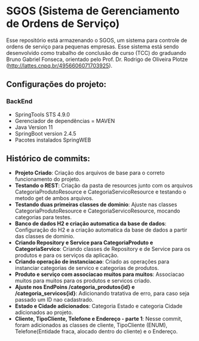 # SGOS (Sistema de Gerenciamento de Ordens de Serviço)

Esse repositório está armazenando o SGOS, um sistema para controle de ordens de serviço para pequenas empresas. Esse sistema está sendo desenvolvido como trabalho de conclusão de curso (TCC) do graduando Bruno Gabriel Fonseca, orientado pelo Prof. Dr. Rodrigo de Oliveira Plotze (http://lattes.cnpq.br/4956606071703925).

## Configurações do projeto:
### BackEnd
- SpringTools STS 4.9.0
- Gerenciador de dependências = MAVEN
- Java Version 11
- SpringBoot version 2.4.5
- Pacotes instalados SpringWEB

## Histórico de commits:

- **Projeto Criado**: Criação dos arquivos de base para o correto funcionamento do projeto.
- **Testando o REST**: Criação da pasta de resources junto com os arquivos CategoriaProdutoResource e CategoriaServicoResource e testando o metodo get de ambos arquivos.
- **Testando duas primeiras classes de dominio**: Ajuste nas classes CategoriaProdutoResource e CategoriaServicoResource, mocando categorias para testes. 
- **Banco de dados H2 e criação automatica da base de dados**: Configuração do H2 e a criação automatica da base de dados a partir das classes de dominio.
- **Criando Repository e Service para CategoriaProduto e CategoriaServico**: Criando classes de Repository e de Service para os produtos e para os serviços da aplicação.
- **Criando operação de instanciacao**: Criado as operações para instanciar categorias de servico e categorias de produtos.
- **Produto e serviço com associacao muitos para muitos**: Associacao muitos para muitos para os produtos e servicos criado. 
- **Ajuste nos EndPoins /categoria_produtos{id} e /categoria_servicos{id}**: Adicionando tratativa de erro, para caso seja passado um ID nao cadastrado. 
- **Estado e Cidade adicionados**: Categoria Estado e categoria Cidade adicionados ao projeto. 
- **Cliente, TipoCliente, Telefone e Endereço - parte 1**: Nesse commit, foram adicionados as classes de cliente, TipoCliente (ENUM), Telefone(Entidade fraca, alocado dentro do cliente) e o Endereço. 